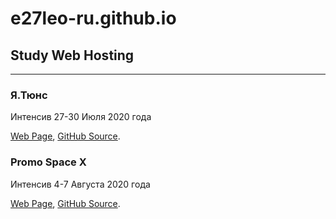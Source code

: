 # e27leo-ru.github.io
## Study Web Hosting

---

### Я.Тюнс

Интенсив 27-30 Июля 2020 года

[Web Page](https://e27leo-ru.github.io/sites/YaTunes/index.html),
[GitHub Source](https://github.com/e27leo-ru/e27leo-ru.github.io/tree/master/sites/YaTunes).

### Promo Space X

Интенсив 4-7 Августа 2020 года

[Web Page](https://e27leo-ru.github.io/sites/promo.spacex/index.html),
[GitHub Source](https://github.com/e27leo-ru/e27leo-ru.github.io/tree/master/sites/promo.spacex).

